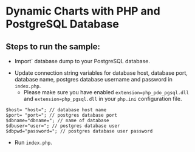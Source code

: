 Dynamic Charts with PHP and PostgreSQL Database
===

Steps to run the sample:
---

* Import` database dump to your PostgreSQL database.
+ Update connection string variables for database host, database port, database name, postgres database username and password in `index.php`.
	+ Please make sure you have enabled `extension=php_pdo_pgsql.dll` and `extension=php_pgsql.dll` in your `php.ini` configuration file.

```
$host= "host="; // database host name
$port= "port="; // postgres database port
$dbname="dbname="; // name of database
$dbuser="user="; // postgres database user
$dbpwd="password="; // postgres database user password
```
+ Run `index.php`.
